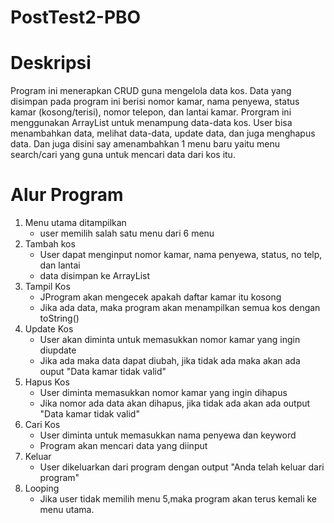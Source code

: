 # PostTest2-PBO

# Deskripsi
Program ini menerapkan CRUD guna mengelola data kos. Data yang disimpan pada program ini berisi nomor kamar, nama penyewa, status kamar (kosong/terisi), nomor telepon, dan lantai kamar. Prorgram ini menggunakan ArrayList untuk menampung data-data kos. User bisa menambahkan data, melihat data-data, update data, dan juga menghapus data. Dan juga disini say amenambahkan 1 menu baru yaitu menu search/cari yang guna untuk mencari data dari kos itu.

# Alur Program
1. Menu utama ditampilkan
   - user memilih salah satu menu dari 6 menu
2. Tambah kos
   - User dapat menginput nomor kamar, nama penyewa, status, no telp, dan lantai
   - data disimpan ke ArrayList
3. Tampil Kos
   - JProgram akan mengecek apakah daftar kamar itu kosong
   - Jika ada data, maka program akan menampilkan semua kos dengan toString()
4. Update Kos
   - User akan diminta untuk memasukkan nomor kamar yang ingin diupdate
   - Jika ada maka data dapat diubah, jika tidak ada maka akan ada ouput "Data kamar tidak valid"
5. Hapus Kos
   - User diminta memasukkan nomor kamar yang ingin dihapus
   - Jika nomor ada data akan dihapus, jika tidak ada akan ada output "Data kamar tidak valid"
6. Cari Kos
   - User diminta untuk memasukkan nama penyewa dan keyword
   - Program akan mencari data yang diinput
6. Keluar
   - User dikeluarkan dari program dengan output "Anda telah keluar dari program"
7. Looping
   - Jika user tidak memilih menu 5,maka program akan terus kemali ke menu utama.
